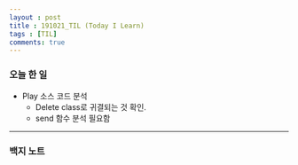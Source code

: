 ```yaml
---
layout : post
title : 191021_TIL (Today I Learn)
tags : [TIL]
comments: true
---
```

### 오늘 한 일
- Play 소스 코드 분석
  - Delete class로 귀결되는 것 확인.
  - send 함수 분석 필요함

---
### 백지 노트
